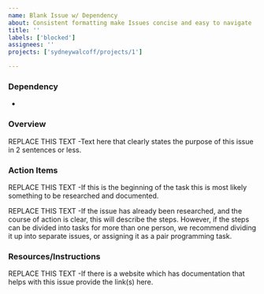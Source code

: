 ```yaml
---
name: Blank Issue w/ Dependency
about: Consistent formatting make Issues concise and easy to navigate
title: ''
labels: ['blocked']
assignees: ''
projects: ['sydneywalcoff/projects/1']

---
```


### Dependency
- 

### Overview
REPLACE THIS TEXT -Text here that clearly states the purpose of this issue in 2 sentences or less.

### Action Items
REPLACE THIS TEXT -If this is the beginning of the task this is most likely something to be researched and documented.

REPLACE THIS TEXT -If the issue has already been researched, and the course of action is clear, this will describe the steps.  However, if the steps can be divided into tasks for more than one person, we recommend dividing it up into separate issues, or assigning it as a pair programming task.

### Resources/Instructions
REPLACE THIS TEXT -If there is a website which has documentation that helps with this issue provide the link(s) here.